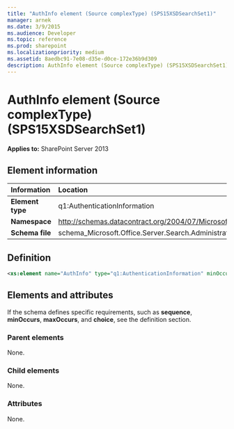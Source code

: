 ```yaml
---
title: "AuthInfo element (Source complexType) (SPS15XSDSearchSet1)"
manager: arnek
ms.date: 3/9/2015
ms.audience: Developer
ms.topic: reference
ms.prod: sharepoint
ms.localizationpriority: medium
ms.assetid: 8aedbc91-7e08-d35e-d0ce-172e36b9d309
description: AuthInfo element (Source complexType) (SPS15XSDSearchSet1) is an XML element.
---
```


# AuthInfo element (Source complexType) (SPS15XSDSearchSet1)

**Applies to:** SharePoint Server 2013
  
## Element information

|Information|Location|
|:-----|:-----|
|**Element type** <br/> |q1:AuthenticationInformation  <br/> |
|**Namespace** <br/> |http://schemas.datacontract.org/2004/07/Microsoft.Office.Server.Search.Administration.Query  <br/> |
|**Schema file** <br/> |schema_Microsoft.Office.Server.Search.Administration.Query.xsd  <br/> |
   
## Definition

```XML
<xs:element name="AuthInfo" type="q1:AuthenticationInformation" minOccurs="0"></xs:element>

```

## Elements and attributes

If the schema defines specific requirements, such as **sequence**, **minOccurs**, **maxOccurs**, and **choice**, see the definition section. 
  
### Parent elements

None.
  
### Child elements

None.
  
### Attributes

None.
  

